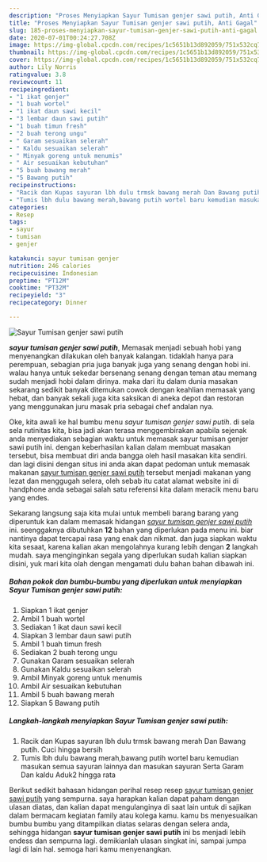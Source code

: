 ```yaml
---
description: "Proses Menyiapkan Sayur Tumisan genjer sawi putih, Anti Gagal"
title: "Proses Menyiapkan Sayur Tumisan genjer sawi putih, Anti Gagal"
slug: 185-proses-menyiapkan-sayur-tumisan-genjer-sawi-putih-anti-gagal
date: 2020-07-01T00:24:27.708Z
image: https://img-global.cpcdn.com/recipes/1c5651b13d892059/751x532cq70/sayur-tumisan-genjer-sawi-putih-foto-resep-utama.jpg
thumbnail: https://img-global.cpcdn.com/recipes/1c5651b13d892059/751x532cq70/sayur-tumisan-genjer-sawi-putih-foto-resep-utama.jpg
cover: https://img-global.cpcdn.com/recipes/1c5651b13d892059/751x532cq70/sayur-tumisan-genjer-sawi-putih-foto-resep-utama.jpg
author: Lily Norris
ratingvalue: 3.8
reviewcount: 11
recipeingredient:
- "1 ikat genjer"
- "1 buah wortel"
- "1 ikat daun sawi kecil"
- "3 lembar daun sawi putih"
- "1 buah timun fresh"
- "2 buah terong ungu"
- " Garam sesuaikan selerah"
- " Kaldu sesuaikan selerah"
- " Minyak goreng untuk menumis"
- " Air sesuaikan kebutuhan"
- "5 buah bawang merah"
- "5 Bawang putih"
recipeinstructions:
- "Racik dan Kupas sayuran lbh dulu trmsk bawang merah Dan Bawang putih. Cuci hingga bersih"
- "Tumis lbh dulu bawang merah,bawang putih wortel baru kemudian masukan semua sayuran lainnya dan masukan sayuran Serta Garam Dan kaldu Aduk2 hingga rata"
categories:
- Resep
tags:
- sayur
- tumisan
- genjer

katakunci: sayur tumisan genjer 
nutrition: 246 calories
recipecuisine: Indonesian
preptime: "PT12M"
cooktime: "PT32M"
recipeyield: "3"
recipecategory: Dinner

---
```



![Sayur Tumisan genjer sawi putih](https://img-global.cpcdn.com/recipes/1c5651b13d892059/751x532cq70/sayur-tumisan-genjer-sawi-putih-foto-resep-utama.jpg)

<b><i>sayur tumisan genjer sawi putih</i></b>, Memasak menjadi sebuah hobi yang menyenangkan dilakukan oleh banyak kalangan. tidaklah hanya para perempuan, sebagian pria juga banyak juga yang senang dengan hobi ini. walau hanya untuk sekedar bersenang senang dengan teman atau memang sudah menjadi hobi dalam dirinya. maka dari itu dalam dunia masakan sekarang sedikit banyak ditemukan cowok dengan keahlian memasak yang hebat, dan banyak sekali juga kita saksikan di aneka depot dan restoran yang menggunakan juru masak pria sebagai chef andalan nya.

Oke, kita awali ke hal bumbu menu <i>sayur tumisan genjer sawi putih</i>. di sela sela rutinitas kita, bisa jadi akan terasa menggembirakan apabila sejenak anda menyediakan sebagian waktu untuk memasak sayur tumisan genjer sawi putih ini. dengan keberhasilan kalian dalam membuat masakan tersebut, bisa membuat diri anda bangga oleh hasil masakan kita sendiri. dan lagi disini dengan situs ini anda akan dapat pedoman untuk memasak makanan <u>sayur tumisan genjer sawi putih</u> tersebut menjadi makanan yang lezat dan menggugah selera, oleh sebab itu catat alamat website ini di handphone anda sebagai salah satu referensi kita dalam meracik menu baru yang endes.




Sekarang langsung saja kita mulai untuk membeli barang barang yang diperuntuk kan dalam memasak hidangan <u><i>sayur tumisan genjer sawi putih</i></u> ini. seenggaknya dibutuhkan <b>12</b> bahan yang diperlukan pada menu ini. biar nantinya dapat tercapai rasa yang enak dan nikmat. dan juga siapkan waktu kita sesaat, karena kalian akan mengolahnya kurang lebih dengan <b>2</b> langkah mudah. saya menginginkan segala yang diperlukan sudah kalian siapkan disini, yuk mari kita olah dengan mengamati dulu bahan bahan dibawah ini.

<!--inarticleads1-->

##### Bahan pokok dan bumbu-bumbu yang diperlukan untuk menyiapkan Sayur Tumisan genjer sawi putih:

1. Siapkan 1 ikat genjer
1. Ambil 1 buah wortel
1. Sediakan 1 ikat daun sawi kecil
1. Siapkan 3 lembar daun sawi putih
1. Ambil 1 buah timun fresh
1. Sediakan 2 buah terong ungu
1. Gunakan  Garam sesuaikan selerah
1. Gunakan  Kaldu sesuaikan selerah
1. Ambil  Minyak goreng untuk menumis
1. Ambil  Air sesuaikan kebutuhan
1. Ambil 5 buah bawang merah
1. Siapkan 5 Bawang putih




<!--inarticleads2-->

##### Langkah-langkah menyiapkan Sayur Tumisan genjer sawi putih:

1. Racik dan Kupas sayuran lbh dulu trmsk bawang merah Dan Bawang putih. Cuci hingga bersih
1. Tumis lbh dulu bawang merah,bawang putih wortel baru kemudian masukan semua sayuran lainnya dan masukan sayuran Serta Garam Dan kaldu Aduk2 hingga rata




Berikut sedikit bahasan hidangan perihal resep resep <u>sayur tumisan genjer sawi putih</u> yang sempurna. saya harapkan kalian dapat paham dengan ulasan diatas, dan kalian dapat mengulanginya di saat lain untuk di sajikan dalam bermacam kegiatan family atau kolega kamu. kamu bs menyesuaikan bumbu bumbu yang ditampilkan diatas selaras dengan selera anda, sehingga hidangan <b>sayur tumisan genjer sawi putih</b> ini bs menjadi lebih endess dan sempurna lagi. demikianlah ulasan singkat ini, sampai jumpa lagi di lain hal. semoga hari kamu menyenangkan.
